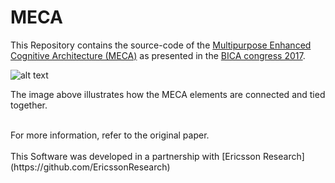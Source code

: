 # MECA
This Repository contains the source-code of the [Multipurpose Enhanced Cognitive Architecture (MECA)](https://doi.org/10.1016/j.bica.2017.09.006) as presented in the [BICA congress 2017](http://bica2017.bicasociety.org/).


![alt text](https://github.com/CST-Group/MECA/blob/master/imgs/MECA.png "Topology of the MECA architecture")

The image above illustrates how the MECA elements are connected and tied together.

<br />
For more information, refer to the original paper.
<br />
<br />
This Software was developed in a partnership with [Ericsson Research](https://github.com/EricssonResearch)

